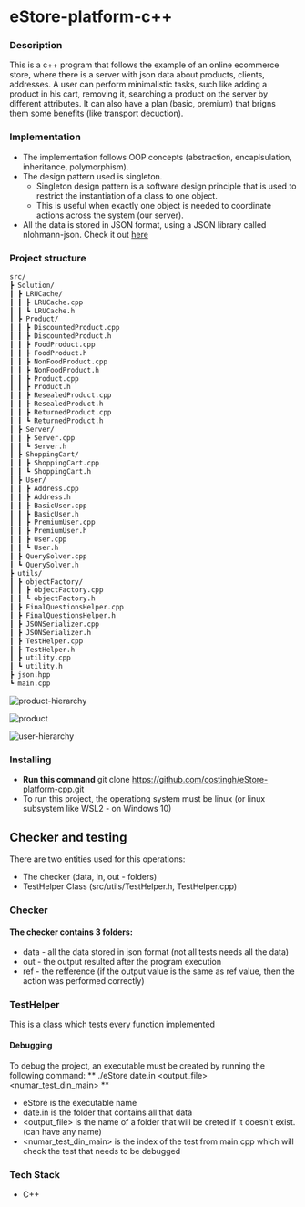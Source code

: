 # eStore-platform-c++

### Description

This is a c++ program that follows the example of an online ecommerce store, where there is a server with json data about products, clients, addresses. A user can perform minimalistic tasks, such like adding a product in his cart, removing it, searching a product on the server by different attributes. It can also have a plan (basic, premium) that brigns them some benefits (like transport decuction).

### Implementation

* The implementation follows OOP concepts (abstraction, encaplsulation, inheritance, polymorphism). 
* The design pattern used is singleton.
	* Singleton design pattern is a software design principle that is used to restrict the instantiation of a class to one object. 
	* This is useful when exactly one object is needed to coordinate actions across the system (our server). 
* All the data is stored in JSON format, using a JSON library called nlohmann-json. Check it out [here](https://github.com/nlohmann/json) 

### Project structure

```bash
src/
┣ Solution/
┃ ┣ LRUCache/
┃ ┃ ┣ LRUCache.cpp
┃ ┃ ┗ LRUCache.h
┃ ┣ Product/
┃ ┃ ┣ DiscountedProduct.cpp
┃ ┃ ┣ DiscountedProduct.h
┃ ┃ ┣ FoodProduct.cpp
┃ ┃ ┣ FoodProduct.h
┃ ┃ ┣ NonFoodProduct.cpp
┃ ┃ ┣ NonFoodProduct.h
┃ ┃ ┣ Product.cpp
┃ ┃ ┣ Product.h
┃ ┃ ┣ ResealedProduct.cpp
┃ ┃ ┣ ResealedProduct.h
┃ ┃ ┣ ReturnedProduct.cpp
┃ ┃ ┗ ReturnedProduct.h
┃ ┣ Server/
┃ ┃ ┣ Server.cpp
┃ ┃ ┗ Server.h
┃ ┣ ShoppingCart/
┃ ┃ ┣ ShoppingCart.cpp
┃ ┃ ┗ ShoppingCart.h
┃ ┣ User/
┃ ┃ ┣ Address.cpp
┃ ┃ ┣ Address.h
┃ ┃ ┣ BasicUser.cpp
┃ ┃ ┣ BasicUser.h
┃ ┃ ┣ PremiumUser.cpp
┃ ┃ ┣ PremiumUser.h
┃ ┃ ┣ User.cpp
┃ ┃ ┗ User.h
┃ ┣ QuerySolver.cpp
┃ ┗ QuerySolver.h
┣ utils/ 
┃ ┣ objectFactory/ 
┃ ┃ ┣ objectFactory.cpp 
┃ ┃ ┗ objectFactory.h 
┃ ┣ FinalQuestionsHelper.cpp 
┃ ┣ FinalQuestionsHelper.h 
┃ ┣ JSONSerializer.cpp 
┃ ┣ JSONSerializer.h 
┃ ┣ TestHelper.cpp 
┃ ┣ TestHelper.h 
┃ ┣ utility.cpp
┃ ┗ utility.h
┣ json.hpp 
┗ main.cpp 
```

![product-hierarchy](https://github.com/costingh/eStore-platform-cpp/blob/master/README-producthierarchy.jpg?raw=true)

![product](https://github.com/costingh/eStore-platform-cpp/blob/master/README-produs.png?raw=true)

![user-hierarchy](https://github.com/costingh/eStore-platform-cpp/blob/master/README-userhierarchy.png?raw=true)

### Installing

* **Run this command** git clone https://github.com/costingh/eStore-platform-cpp.git
* To run this project, the operationg system must be linux (or linux subsystem like WSL2 - on Windows 10)

## Checker and testing

There are two entities used for this operations:
* The checker (data, in, out - folders)
* TestHelper Class (src/utils/TestHelper.h, TestHelper.cpp)

### Checker

#### The checker contains 3 folders:
* data - all the data stored in json format (not all tests needs all the data)
* out - the output resulted after the program execution
* ref - the refference (if the output value is the same as ref value, then the action was performed correctly)

### TestHelper

This is a class which tests every function implemented

#### Debugging

To debug the project, an executable must be created by running the following command: ** ./eStore date.in <output_file> <numar_test_din_main> **
* eStore is the executable name
* date.in is the folder that contains all that data
* <output_file> is the name of a folder that will be creted if it doesn't exist. (can have any name)
* <numar_test_din_main> is the index of the test from main.cpp which will check the test that needs to be debugged

### Tech Stack
* C++
